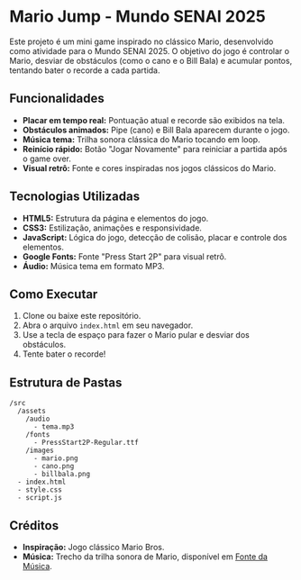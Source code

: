 # Mario Jump - Mundo SENAI 2025

Este projeto é um mini game inspirado no clássico Mario, desenvolvido como atividade para o Mundo SENAI 2025. O objetivo do jogo é controlar o Mario, desviar de obstáculos (como o cano e o Bill Bala) e acumular pontos, tentando bater o recorde a cada partida.

## Funcionalidades

- **Placar em tempo real:** Pontuação atual e recorde são exibidos na tela.
- **Obstáculos animados:** Pipe (cano) e Bill Bala aparecem durante o jogo.
- **Música tema:** Trilha sonora clássica do Mario tocando em loop.
- **Reinício rápido:** Botão "Jogar Novamente" para reiniciar a partida após o game over.
- **Visual retrô:** Fonte e cores inspiradas nos jogos clássicos do Mario.

## Tecnologias Utilizadas

- **HTML5:** Estrutura da página e elementos do jogo.
- **CSS3:** Estilização, animações e responsividade.
- **JavaScript:** Lógica do jogo, detecção de colisão, placar e controle dos elementos.
- **Google Fonts:** Fonte "Press Start 2P" para visual retrô.
- **Áudio:** Música tema em formato MP3.

## Como Executar

1. Clone ou baixe este repositório.
2. Abra o arquivo `index.html` em seu navegador.
3. Use a tecla de espaço para fazer o Mario pular e desviar dos obstáculos.
4. Tente bater o recorde!

## Estrutura de Pastas

```
/src
  /assets
    /audio
      - tema.mp3
    /fonts
      - PressStart2P-Regular.ttf
    /images
      - mario.png
      - cano.png
      - billbala.png
  - index.html
  - style.css
  - script.js
```

## Créditos

- **Inspiração:** Jogo clássico Mario Bros.
- **Música:** Trecho da trilha sonora de Mario, disponível em [Fonte da Música](https://www.videogamesongs.net/).

